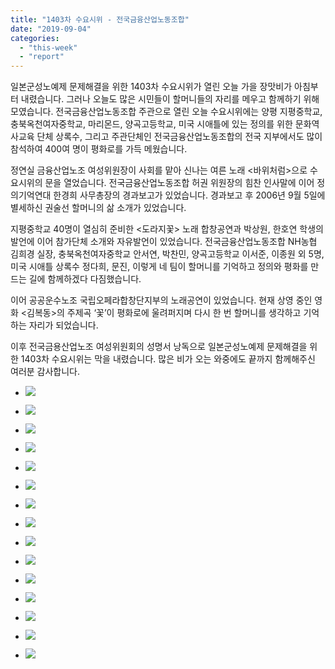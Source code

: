 ```yaml
---
title: "1403차 수요시위 - 전국금융산업노동조합"
date: "2019-09-04"
categories: 
  - "this-week"
  - "report"
---
```


일본군성노예제 문제해결을 위한 1403차 수요시위가 열린 오늘 가을 장맛비가 아침부터 내렸습니다. 그러나 오늘도 많은 시민들이 할머니들의 자리를 메우고 함께하기 위해 모였습니다. 전국금융산업노동조합 주관으로 열린 오늘 수요시위에는 양평 지평중학교, 충북옥천여자중학교, 마리몬드, 양곡고등학교, 미국 시애틀에 있는 정의를 위한 문화역사교육 단체 상록수, 그리고 주관단체인 전국금융산업노동조합의 전국 지부에서도 많이 참석하여 400여 명이 평화로를 가득 메웠습니다.

정연실 금융산업노조 여성위원장이 사회를 맡아 신나는 여른 노래 <바위처럼>으로 수요시위의 문을 열었습니다. 전국금융산업노동조합 허권 위원장의 힘찬 인사말에 이어 정의기억연대 한경희 사무총장의 경과보고가 있었습니다. 경과보고 후 2006년 9월 5일에 별세하신 권술선 할머니의 삶 소개가 있었습니다.

지평중학교 40명이 열심히 준비한 <도라지꽃> 노래 합창공연과 박상원, 한호연 학생의 발언에 이어 참가단체 소개와 자유발언이 있었습니다. 전국금융산업노동조합 NH농협 김희경 실장, 충북옥천여자중학교 안서연, 박찬민, 양곡고등학교 이서준, 이종원 외 5명, 미국 시애틀 상록수 정다희, 문진, 이렇게 네 팀이 할머니를 기억하고 정의와 평화를 만드는 길에 함께하겠다 다짐했습니다.

이어 공공운수노조 국립오페라합창단지부의 노래공연이 있었습니다. 현재 상영 중인 영화 <김복동>의 주제곡 ‘꽃’이 평화로에 울려퍼지며 다시 한 번 할머니를 생각하고 기억하는 자리가 되었습니다.

이후 전국금용산업노조 여성위원회의 성명서 낭독으로 일본군성노예제 문제해결을 위한 1403차 수요시위는 막을 내렸습니다. 많은 비가 오는 와중에도 끝까지 함께해주신 여러분 감사합니다.

- ![](http://womenandwar.net/kr/wp-content/uploads/2019/09/크기변환IMGP0001.jpg)
    
- ![](http://womenandwar.net/kr/wp-content/uploads/2019/09/크기변환IMGP0008.jpg)
    
- ![](http://womenandwar.net/kr/wp-content/uploads/2019/09/크기변환IMGP9904.jpg)
    
- ![](http://womenandwar.net/kr/wp-content/uploads/2019/09/크기변환IMGP9920.jpg)
    
- ![](http://womenandwar.net/kr/wp-content/uploads/2019/09/크기변환IMGP9934.jpg)
    
- ![](http://womenandwar.net/kr/wp-content/uploads/2019/09/크기변환IMGP9941.jpg)
    
- ![](http://womenandwar.net/kr/wp-content/uploads/2019/09/크기변환IMGP9951.jpg)
    
- ![](http://womenandwar.net/kr/wp-content/uploads/2019/09/크기변환IMGP9959.jpg)
    
- ![](http://womenandwar.net/kr/wp-content/uploads/2019/09/크기변환IMGP9969.jpg)
    
- ![](http://womenandwar.net/kr/wp-content/uploads/2019/09/크기변환IMGP9976.jpg)
    
- ![](http://womenandwar.net/kr/wp-content/uploads/2019/09/크기변환IMGP9980.jpg)
    
- ![](http://womenandwar.net/kr/wp-content/uploads/2019/09/크기변환IMGP9985.jpg)
    
- ![](http://womenandwar.net/kr/wp-content/uploads/2019/09/크기변환IMGP9987.jpg)
    
- ![](http://womenandwar.net/kr/wp-content/uploads/2019/09/크기변환IMGP9988.jpg)
    
- ![](http://womenandwar.net/kr/wp-content/uploads/2019/09/크기변환IMGP9989.jpg)
